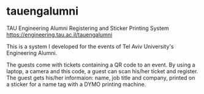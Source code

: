# tauengalumni
TAU Engineering Alumni Registering and Sticker Printing System
https://engineering.tau.ac.il/tauengalumni

This is a system I developed for the events of Tel Aviv University's Engineering Alumni.

The guests come with tickets containing a QR code to an event. By using a laptop, a camera and this code, a guest can scan his/her ticket and register. The guest gets his/her informaion: name, job title and company, printed on a sticker for a name tag with a DYMO printing machine.
